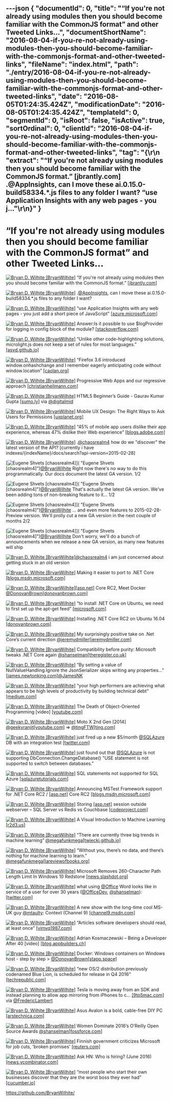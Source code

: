 ---json
{
  "documentId": 0,
  "title": "“If you're not already using modules then you should become familiar with the CommonJS format” and other Tweeted Links…",
  "documentShortName": "2016-08-04-if-you-re-not-already-using-modules-then-you-should-become-familiar-with-the-commonjs-format-and-other-tweeted-links",
  "fileName": "index.html",
  "path": "./entry/2016-08-04-if-you-re-not-already-using-modules-then-you-should-become-familiar-with-the-commonjs-format-and-other-tweeted-links",
  "date": "2016-08-05T01:24:35.424Z",
  "modificationDate": "2016-08-05T01:24:35.424Z",
  "templateId": 0,
  "segmentId": 0,
  "isRoot": false,
  "isActive": true,
  "sortOrdinal": 0,
  "clientId": "2016-08-04-if-you-re-not-already-using-modules-then-you-should-become-familiar-with-the-commonjs-format-and-other-tweeted-links",
  "tag": "{\r\n  \"extract\": \"“If you're not already using modules then you should become familiar with the CommonJS format.” [jbrantly.com] .@AppInsights, can I move these ai.0.15.0-build58334.*.js files to any folder I want?      “use Application Insights with any web pages - you j...\"\r\n}"
}
---

# “If you're not already using modules then you should become familiar with the CommonJS format” and other Tweeted Links…

[<img alt="Bryan D. Wilhite [BryanWilhite]" src="https://songhay.blob.core.windows.net/shared-social-twitter/BryanWilhite.jpeg">](http://songhayblog.azurewebsites.net/ "Bryan D. Wilhite [BryanWilhite]") “If you're not already using modules then you should become familiar with the CommonJS format.” [[jbrantly.com]](http://www.jbrantly.com/es6-modules-with-typescript-and-webpack/)

[<img alt="Bryan D. Wilhite [BryanWilhite]" src="https://songhay.blob.core.windows.net/shared-social-twitter/BryanWilhite.jpeg">](http://songhayblog.azurewebsites.net/ "Bryan D. Wilhite [BryanWilhite]") .[@AppInsights](http://twitter.com/AppInsights), can I move these ai.0.15.0-build58334.*.js files to any folder I want?

[<img alt="Bryan D. Wilhite [BryanWilhite]" src="https://songhay.blob.core.windows.net/shared-social-twitter/BryanWilhite.jpeg">](http://songhayblog.azurewebsites.net/ "Bryan D. Wilhite [BryanWilhite]") “use Application Insights with any web pages - you just add a short piece of JavaScript” [[azure.microsoft.com]](https://azure.microsoft.com/en-us/documentation/articles/app-insights-javascript/)

[<img alt="Bryan D. Wilhite [BryanWilhite]" src="https://songhay.blob.core.windows.net/shared-social-twitter/BryanWilhite.jpeg">](http://songhayblog.azurewebsites.net/ "Bryan D. Wilhite [BryanWilhite]") Answer:Is it possible to use $logProvider for logging in config block of the module? [[stackoverflow.com]](http://stackoverflow.com/a/25984664/22944?stw=2)

[<img alt="Bryan D. Wilhite [BryanWilhite]" src="https://songhay.blob.core.windows.net/shared-social-twitter/BryanWilhite.jpeg">](http://songhayblog.azurewebsites.net/ "Bryan D. Wilhite [BryanWilhite]") “Unlike other code-highlighting solutions, microlight.js does not keep a set of rules for most languages.” [[asvd.github.io]](https://asvd.github.io/microlight/)

[<img alt="Bryan D. Wilhite [BryanWilhite]" src="https://songhay.blob.core.windows.net/shared-social-twitter/BryanWilhite.jpeg">](http://songhayblog.azurewebsites.net/ "Bryan D. Wilhite [BryanWilhite]") “Firefox 3.6 introduced window.onhashchange and I remember eagerly anticipating code without window.location” [[caolan.org]](http://caolan.org/posts/progressive_enhancement_and_modern_javascript/)

[<img alt="Bryan D. Wilhite [BryanWilhite]" src="https://songhay.blob.core.windows.net/shared-social-twitter/BryanWilhite.jpeg">](http://songhayblog.azurewebsites.net/ "Bryan D. Wilhite [BryanWilhite]") Progressive Web Apps and our regressive approach [[christianheilmann.com]](https://www.christianheilmann.com/2016/05/31/progressive-web-apps-and-our-regressive-approach/)

[<img alt="Bryan D. Wilhite [BryanWilhite]" src="https://songhay.blob.core.windows.net/shared-social-twitter/BryanWilhite.jpeg">](http://songhayblog.azurewebsites.net/ "Bryan D. Wilhite [BryanWilhite]") HTML5 Beginner’s Guide - Gaurav Kumar Gupta [[sumo.ly]](http://sumo.ly/iM72) via [@digitalmid](http://twitter.com/digitalmid)

[<img alt="Bryan D. Wilhite [BryanWilhite]" src="https://songhay.blob.core.windows.net/shared-social-twitter/BryanWilhite.jpeg">](http://songhayblog.azurewebsites.net/ "Bryan D. Wilhite [BryanWilhite]") Mobile UX Design: The Right Ways to Ask Users for Permissions [[uxplanet.org]](https://uxplanet.org/mobile-ux-design-the-right-ways-to-ask-users-for-permissions-6cdd9ab25c27)

[<img alt="Bryan D. Wilhite [BryanWilhite]" src="https://songhay.blob.core.windows.net/shared-social-twitter/BryanWilhite.jpeg">](http://songhayblog.azurewebsites.net/ "Bryan D. Wilhite [BryanWilhite]") “45% of mobile app users dislike their app experience, whereas 47% dislike their Web experience” [[blogs.adobe.com]](https://blogs.adobe.com/digitaleurope/mobile-marketing/10-interesting-mobile-app-usage-stats/)

[<img alt="Bryan D. Wilhite [BryanWilhite]" src="https://songhay.blob.core.windows.net/shared-social-twitter/BryanWilhite.jpeg">](http://songhayblog.azurewebsites.net/ "Bryan D. Wilhite [BryanWilhite]") .[@chaosrealm4](http://twitter.com/chaosrealm4) how do we "discover" the latest version of the API? [currently i have indexes/{indexName}/docs/search?api-version=2015-02-28]

[<img alt="Eugene Shvets [chaosrealm4]" src="https://songhay.blob.core.windows.net/shared-social-twitter/chaosrealm4.jpeg">]( "Eugene Shvets [chaosrealm4]")[@BryanWilhite](http://twitter.com/BryanWilhite) Right now there's no way to do this programmatically. Our docs document the latest GA version. 1/2

[<img alt="Eugene Shvets [chaosrealm4]" src="https://songhay.blob.core.windows.net/shared-social-twitter/chaosrealm4.jpeg">]( "Eugene Shvets [chaosrealm4]")[@BryanWilhite](http://twitter.com/BryanWilhite) That's actually the latest GA version. We've been adding tons of non-breaking feature to it... 1/2

[<img alt="Eugene Shvets [chaosrealm4]" src="https://songhay.blob.core.windows.net/shared-social-twitter/chaosrealm4.jpeg">]( "Eugene Shvets [chaosrealm4]")[@BryanWilhite](http://twitter.com/BryanWilhite) ... and even more features to 2015-02-28-Preview version. We'll prolly cut a new GA version in the next couple of months 2/2

[<img alt="Eugene Shvets [chaosrealm4]" src="https://songhay.blob.core.windows.net/shared-social-twitter/chaosrealm4.jpeg">]( "Eugene Shvets [chaosrealm4]")[@BryanWilhite](http://twitter.com/BryanWilhite) Don't worry, we'll do a bunch of announcements when we release a new GA version, as many new features will ship

[<img alt="Bryan D. Wilhite [BryanWilhite]" src="https://songhay.blob.core.windows.net/shared-social-twitter/BryanWilhite.jpeg">](http://songhayblog.azurewebsites.net/ "Bryan D. Wilhite [BryanWilhite]")[@chaosrealm4](http://twitter.com/chaosrealm4) i am just concerned about getting stuck in an old version

[<img alt="Bryan D. Wilhite [BryanWilhite]" src="https://songhay.blob.core.windows.net/shared-social-twitter/BryanWilhite.jpeg">](http://songhayblog.azurewebsites.net/ "Bryan D. Wilhite [BryanWilhite]") Making it easier to port to .NET Core [[blogs.msdn.microsoft.com]](https://blogs.msdn.microsoft.com/dotnet/2016/05/27/making-it-easier-to-port-to-net-core/)

[<img alt="Bryan D. Wilhite [BryanWilhite]" src="https://songhay.blob.core.windows.net/shared-social-twitter/BryanWilhite.jpeg">](http://songhayblog.azurewebsites.net/ "Bryan D. Wilhite [BryanWilhite]")[[asp.net]](http://ASP.NET) Core RC2, Meet Docker [@DonovanBrown](http://twitter.com/DonovanBrown)[[donovanbrown.com]](http://www.donovanbrown.com/post/2016/05/31/ASPNET-Core-RC2-meet-Docker)

[<img alt="Bryan D. Wilhite [BryanWilhite]" src="https://songhay.blob.core.windows.net/shared-social-twitter/BryanWilhite.jpeg">](http://songhayblog.azurewebsites.net/ "Bryan D. Wilhite [BryanWilhite]") “to install .NET Core on Ubuntu, we need to first set up the apt-get feed” [[microsoft.com]](https://www.microsoft.com/net/core)

[<img alt="Bryan D. Wilhite [BryanWilhite]" src="https://songhay.blob.core.windows.net/shared-social-twitter/BryanWilhite.jpeg">](http://songhayblog.azurewebsites.net/ "Bryan D. Wilhite [BryanWilhite]") Installing .NET Core RC2 on Ubuntu 16.04 [[donovanbrown.com]](http://www.donovanbrown.com/post/2016/05/29/Installing-NET-Core-RC2-on-Ubuntu-1604)

[<img alt="Bryan D. Wilhite [BryanWilhite]" src="https://songhay.blob.core.windows.net/shared-social-twitter/BryanWilhite.jpeg">](http://songhayblog.azurewebsites.net/ "Bryan D. Wilhite [BryanWilhite]") My surprisingly positive take on .Net Core’s current direction [@jeremydmiller](http://twitter.com/jeremydmiller)[[jeremydmiller.com]](https://jeremydmiller.com/2016/05/31/my-surprisingly-positive-take-on-net-cores-current-direction/)

[<img alt="Bryan D. Wilhite [BryanWilhite]" src="https://songhay.blob.core.windows.net/shared-social-twitter/BryanWilhite.jpeg">](http://songhayblog.azurewebsites.net/ "Bryan D. Wilhite [BryanWilhite]") Compatibility before purity: Microsoft tweaks .NET Core again [@shanselman](http://twitter.com/shanselman)[[theregister.co.uk]](http://www.theregister.co.uk/2016/05/31/microsoft_tweaks_dot_net_core_again/)

[<img alt="Bryan D. Wilhite [BryanWilhite]" src="https://songhay.blob.core.windows.net/shared-social-twitter/BryanWilhite.jpeg">](http://songhayblog.azurewebsites.net/ "Bryan D. Wilhite [BryanWilhite]") “By setting a value of NullValueHandling.Ignore the JsonSerializer skips writing any properties…” [[james.newtonking.com]](http://james.newtonking.com/archive/2009/10/23/efficient-json-with-json-net-reducing-serialized-json-size)[@JamesNK](http://twitter.com/JamesNK)

[<img alt="Bryan D. Wilhite [BryanWilhite]" src="https://songhay.blob.core.windows.net/shared-social-twitter/BryanWilhite.jpeg">](http://songhayblog.azurewebsites.net/ "Bryan D. Wilhite [BryanWilhite]") “your high performers are achieving what appears to be high levels of productivity by building technical debt” [[medium.com]](https://medium.com/@billjordan1/the-quiet-crisis-unfolding-in-software-development-cffbdafbf450)

[<img alt="Bryan D. Wilhite [BryanWilhite]" src="https://songhay.blob.core.windows.net/shared-social-twitter/BryanWilhite.jpeg">](http://songhayblog.azurewebsites.net/ "Bryan D. Wilhite [BryanWilhite]") The Death of Object-Oriented Programming [video] [[youtube.com]](https://www.youtube.com/watch?v=ifW0qEJ7OTM)

[<img alt="Bryan D. Wilhite [BryanWilhite]" src="https://songhay.blob.core.windows.net/shared-social-twitter/BryanWilhite.jpeg">](http://songhayblog.azurewebsites.net/ "Bryan D. Wilhite [BryanWilhite]") Moto X 2nd Gen [2014] [@geekyranjit](http://twitter.com/geekyranjit)[[youtube.com]](https://www.youtube.com/watch?v=Tvht2DZJ6Ck) => [@tingFTW](http://twitter.com/tingFTW)[[ting.com]](https://ting.com/shop/Motorola-Moto-X-2nd-Gen)

[<img alt="Bryan D. Wilhite [BryanWilhite]" src="https://songhay.blob.core.windows.net/shared-social-twitter/BryanWilhite.jpeg">](http://songhayblog.azurewebsites.net/ "Bryan D. Wilhite [BryanWilhite]") just fired up a new $5/month [@SQLAzure](http://twitter.com/SQLAzure) DB with an integration test [[twitter.com]](http://twitter.com/BryanWilhite/status/737381399158611968/photo/1)

[<img alt="Bryan D. Wilhite [BryanWilhite]" src="https://songhay.blob.core.windows.net/shared-social-twitter/BryanWilhite.jpeg">](http://songhayblog.azurewebsites.net/ "Bryan D. Wilhite [BryanWilhite]") just found out that [@SQLAzure](http://twitter.com/SQLAzure) is not supporting DbConnection.ChangeDatabase() "USE statement is not supported to switch between databases."

[<img alt="Bryan D. Wilhite [BryanWilhite]" src="https://songhay.blob.core.windows.net/shared-social-twitter/BryanWilhite.jpeg">](http://songhayblog.azurewebsites.net/ "Bryan D. Wilhite [BryanWilhite]") SQL statements not supported for SQL Azure [[sqlazuretutorials.com]](http://sqlazuretutorials.com/wordpress/sql-statements-not-supported-for-sql-azure/)

[<img alt="Bryan D. Wilhite [BryanWilhite]" src="https://songhay.blob.core.windows.net/shared-social-twitter/BryanWilhite.jpeg">](http://songhayblog.azurewebsites.net/ "Bryan D. Wilhite [BryanWilhite]") Announcing MSTest Framework support for .NET Core RC2 / [[asp.net]](http://ASP.NET) Core RC2 [[blogs.msdn.microsoft.com]](https://blogs.msdn.microsoft.com/visualstudioalm/2016/05/30/announcing-mstest-framework-support-for-net-core-rc2-asp-net-core-rc2/)

[<img alt="Bryan D. Wilhite [BryanWilhite]" src="https://songhay.blob.core.windows.net/shared-social-twitter/BryanWilhite.jpeg">](http://songhayblog.azurewebsites.net/ "Bryan D. Wilhite [BryanWilhite]") Storing [[asp.net]](http://ASP.NET) session outside webserver – SQL Server vs Redis vs Couchbase [[codeproject.com]](http://www.codeproject.com/Articles/1103601/Storing-ASP-NET-session-outside-webserver-SQL-Serv)

[<img alt="Bryan D. Wilhite [BryanWilhite]" src="https://songhay.blob.core.windows.net/shared-social-twitter/BryanWilhite.jpeg">](http://songhayblog.azurewebsites.net/ "Bryan D. Wilhite [BryanWilhite]") A Visual Introduction to Machine Learning [[r2d3.us]](http://www.r2d3.us/visual-intro-to-machine-learning-part-1/?lang=en)

[<img alt="Bryan D. Wilhite [BryanWilhite]" src="https://songhay.blob.core.windows.net/shared-social-twitter/BryanWilhite.jpeg">](http://songhayblog.azurewebsites.net/ "Bryan D. Wilhite [BryanWilhite]") “There are currently three big trends in machine learning” [@megafunkmega](http://twitter.com/megafunkmega)[[twiecki.github.io]](http://twiecki.github.io/blog/2016/06/01/bayesian-deep-learning/)

[<img alt="Bryan D. Wilhite [BryanWilhite]" src="https://songhay.blob.core.windows.net/shared-social-twitter/BryanWilhite.jpeg">](http://songhayblog.azurewebsites.net/ "Bryan D. Wilhite [BryanWilhite]") “Without you, there’s no data, and there’s nothing for machine learning to learn.” [@megafunkmega](http://twitter.com/megafunkmega)[[lareviewofbooks.org]](https://lareviewofbooks.org/article/algorithms-future-already-happened/)

[<img alt="Bryan D. Wilhite [BryanWilhite]" src="https://songhay.blob.core.windows.net/shared-social-twitter/BryanWilhite.jpeg">](http://songhayblog.azurewebsites.net/ "Bryan D. Wilhite [BryanWilhite]") Microsoft Removes 260-Character Path Length Limit In Windows 10 Redstone [[news.slashdot.org]](https://news.slashdot.org/story/16/05/31/0012222/microsoft-removes-260-character-path-length-limit-in-windows-10-redstone?utm_source=feedly1.0mainlinkanon&utm_medium=feed)

[<img alt="Bryan D. Wilhite [BryanWilhite]" src="https://songhay.blob.core.windows.net/shared-social-twitter/BryanWilhite.jpeg">](http://songhayblog.azurewebsites.net/ "Bryan D. Wilhite [BryanWilhite]") what using [@Office](http://twitter.com/Office) Word looks like in service of a user for over 30 years ([@OfficeDev](http://twitter.com/OfficeDev), [@shanselman](http://twitter.com/shanselman)): [[twitter.com]](http://twitter.com/BryanWilhite/status/737437167337635841/photo/1)

[<img alt="Bryan D. Wilhite [BryanWilhite]" src="https://songhay.blob.core.windows.net/shared-social-twitter/BryanWilhite.jpeg">](http://songhayblog.azurewebsites.net/ "Bryan D. Wilhite [BryanWilhite]") A new show with the long-time cool MS-UK guy [@mtaulty](http://twitter.com/mtaulty): Context (Channel 9) [[channel9.msdn.com]](https://channel9.msdn.com/Shows/Context)

[<img alt="Bryan D. Wilhite [BryanWilhite]" src="https://songhay.blob.core.windows.net/shared-social-twitter/BryanWilhite.jpeg">](http://songhayblog.azurewebsites.net/ "Bryan D. Wilhite [BryanWilhite]") “Articles software developers should read, at least once” [[vimvq1987.com]](http://vimvq1987.com/2016/04/articles-developer-read-least/)

[<img alt="Bryan D. Wilhite [BryanWilhite]" src="https://songhay.blob.core.windows.net/shared-social-twitter/BryanWilhite.jpeg">](http://songhayblog.azurewebsites.net/ "Bryan D. Wilhite [BryanWilhite]") Adrian Kosmaczewski – Being a Developer After 40 [video] [[blog.appbuilders.ch]](http://blog.appbuilders.ch/2016/05/26/adrian-being-developer-after-40.html)

[<img alt="Bryan D. Wilhite [BryanWilhite]" src="https://songhay.blob.core.windows.net/shared-social-twitter/BryanWilhite.jpeg">](http://songhayblog.azurewebsites.net/ "Bryan D. Wilhite [BryanWilhite]") Docker: Windows containers on Windows host - step by step > [@DonovanBrown](http://twitter.com/DonovanBrown)[[stapp.space]](https://stapp.space/docker-windows-containers-on-windows-host-step-by-step/)

[<img alt="Bryan D. Wilhite [BryanWilhite]" src="https://songhay.blob.core.windows.net/shared-social-twitter/BryanWilhite.jpeg">](http://songhayblog.azurewebsites.net/ "Bryan D. Wilhite [BryanWilhite]") “new OS/2 distribution previously codenamed Blue Lion, is scheduled for release in Q4 2016” [[techrepublic.com]](http://www.techrepublic.com/article/os2-resurrected-blue-lion-becomes-arcaos-details-emerge-for-upcoming-release/)

[<img alt="Bryan D. Wilhite [BryanWilhite]" src="https://songhay.blob.core.windows.net/shared-social-twitter/BryanWilhite.jpeg">](http://songhayblog.azurewebsites.net/ "Bryan D. Wilhite [BryanWilhite]") Tesla is moving away from an SDK and instead planning to allow app mirroring from iPhones to c… [[9to5mac.com]](http://9to5mac.com/2016/01/28/tesla-sdk-iphone-apps-mirror/) via [@FredericLambert](http://twitter.com/FredericLambert)

[<img alt="Bryan D. Wilhite [BryanWilhite]" src="https://songhay.blob.core.windows.net/shared-social-twitter/BryanWilhite.jpeg">](http://songhayblog.azurewebsites.net/ "Bryan D. Wilhite [BryanWilhite]") Asus Avalon is a bold, cable-free DIY PC [[arstechnica.com]](http://arstechnica.com/gadgets/2016/05/asus-avalon-specs-modular-pc/)

[<img alt="Bryan D. Wilhite [BryanWilhite]" src="https://songhay.blob.core.windows.net/shared-social-twitter/BryanWilhite.jpeg">](http://songhayblog.azurewebsites.net/ "Bryan D. Wilhite [BryanWilhite]") Women Dominate 2016’s O’Reilly Open Source Awards [@shanselman](http://twitter.com/shanselman)[[fossforce.com]](http://fossforce.com/2016/05/women-dominate-open-source-awards/)

[<img alt="Bryan D. Wilhite [BryanWilhite]" src="https://songhay.blob.core.windows.net/shared-social-twitter/BryanWilhite.jpeg">](http://songhayblog.azurewebsites.net/ "Bryan D. Wilhite [BryanWilhite]") Finnish government criticizes Microsoft for job cuts, 'broken promises' [[reuters.com]](http://www.reuters.com/article/us-finland-government-microsoft-idUSKCN0YH2HD)

[<img alt="Bryan D. Wilhite [BryanWilhite]" src="https://songhay.blob.core.windows.net/shared-social-twitter/BryanWilhite.jpeg">](http://songhayblog.azurewebsites.net/ "Bryan D. Wilhite [BryanWilhite]") Ask HN: Who is hiring? (June 2016) [[news.ycombinator.com]](https://news.ycombinator.com/item?id=11814828)

[<img alt="Bryan D. Wilhite [BryanWilhite]" src="https://songhay.blob.core.windows.net/shared-social-twitter/BryanWilhite.jpeg">](http://songhayblog.azurewebsites.net/ "Bryan D. Wilhite [BryanWilhite]") “most people who start their own businesses discover that they are the worst boss they ever had” [[cucumber.io]](https://cucumber.io/blog/2016/05/23/cucumber-ltd-story-so-far)

<https://github.com/BryanWilhite/>
